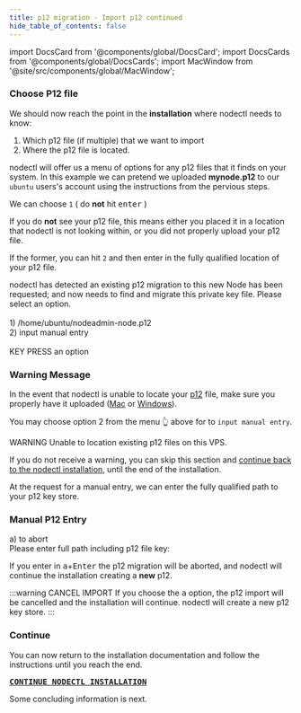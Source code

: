 ```yaml
---
title: p12 migration - Import p12 continued
hide_table_of_contents: false
---
```

<intro-end />

import DocsCard from '@components/global/DocsCard';
import DocsCards from '@components/global/DocsCards';
import MacWindow from '@site/src/components/global/MacWindow';

<head>
  <title>Constellation Network Automation with nodectl</title>
  <meta
    name="description"
    content="nodectl installation of new Node"
  />
</head>

### Choose P12 file

We should now reach the point in the **installation** where nodectl needs to know:
1. Which p12 file (if multiple) that we want to import
3. Where the p12 file is located.

nodectl will offer us a menu of options for any p12 files that it finds on your system.  In this example we can pretend we uploaded **mynode.p12** to our `ubuntu` users's account using the instructions from the pervious steps.

We can choose `1` ( do **not** hit <kbd>enter</kbd> )

If you do **not** see your p12 file, this means either you placed it in a location that nodectl is not looking within, or you did not properly upload your p12 file.  

If the former, you can hit `2` and then enter in the fully qualified location of your p12 file.

<MacWindow>
  nodectl has detected an existing p12 migration to this new Node has been requested; and now
  needs to find and migrate this private key file. Please select an option.<br />
<br />
  1) /home/ubuntu/nodeadmin-node.p12<br />
  2) input manual entry<br />
<br />
  KEY PRESS an option<br />
</MacWindow>

### Warning Message

In the event that nodectl is unable to locate your [p12](/validate/validator/p12) file, make sure you properly have it uploaded ([Mac](/validate/resources/p12-backup-mac) or [Windows](/validate/resources/p12-backup-win)).

You may choose option 2 from the menu 👆 above for to `input manual entry`.

<MacWindow>
 WARNING  Unable to location existing p12 files on this VPS.
</MacWindow>

If you do not receive a warning, you can skip this section and [continue back to the nodectl installation](/validate/automated/install/nodectl-install-services), until the end of the installation.

At the request for a manual entry, we can enter the fully qualified path to your p12 key store.

### Manual P12 Entry

<MacWindow>
  a) to abort<br />
  Please enter full path including p12 file key:<br />
</MacWindow>

If you enter in <kbd>a</kbd>+<kbd>Enter</kbd> the p12 migration will be aborted, and nodectl will continue the installation creating a **new** p12.

:::warning CANCEL IMPORT 
If you choose the <kbd>a</kbd> option, the p12 import will be cancelled and the installation will continue.  nodectl will create a new p12 key store.
:::

### Continue
You can now return to the installation documentation and follow the instructions until you reach the end.

**<kbd>[CONTINUE NODECTL INSTALLATION](/validate/automated/install/nodectl-install-services)</kbd>**

Some concluding information is next.